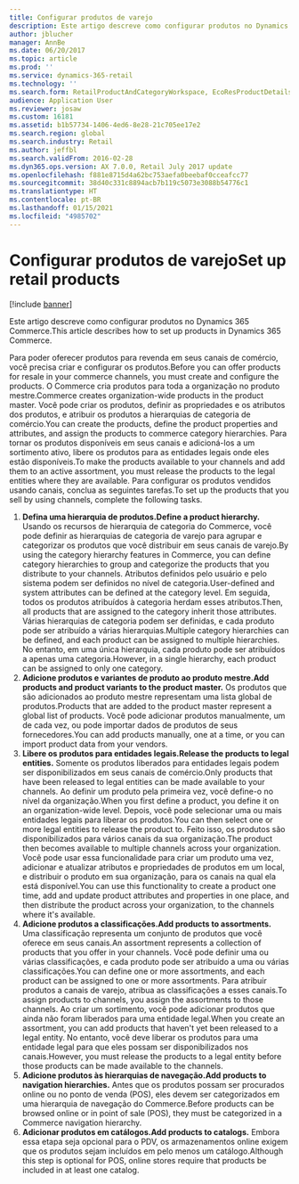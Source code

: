```yaml
---
title: Configurar produtos de varejo
description: Este artigo descreve como configurar produtos no Dynamics 365 Commerce.
author: jblucher
manager: AnnBe
ms.date: 06/20/2017
ms.topic: article
ms.prod: ''
ms.service: dynamics-365-retail
ms.technology: ''
ms.search.form: RetailProductAndCategoryWorkspace, EcoResProductDetails
audience: Application User
ms.reviewer: josaw
ms.custom: 16181
ms.assetid: b1b57734-1406-4ed6-8e28-21c705ee17e2
ms.search.region: global
ms.search.industry: Retail
ms.author: jeffbl
ms.search.validFrom: 2016-02-28
ms.dyn365.ops.version: AX 7.0.0, Retail July 2017 update
ms.openlocfilehash: f881e8715d4a62bc753aefa0beebaf0cceafcc77
ms.sourcegitcommit: 38d40c331c8894acb7b119c5073e3088b54776c1
ms.translationtype: HT
ms.contentlocale: pt-BR
ms.lasthandoff: 01/15/2021
ms.locfileid: "4985702"
---
```

# <a name="set-up-retail-products"></a><span data-ttu-id="9e8de-103">Configurar produtos de varejo</span><span class="sxs-lookup"><span data-stu-id="9e8de-103">Set up retail products</span></span>

[!include [banner](includes/banner.md)]

<span data-ttu-id="9e8de-104">Este artigo descreve como configurar produtos no Dynamics 365 Commerce.</span><span class="sxs-lookup"><span data-stu-id="9e8de-104">This article describes how to set up products in Dynamics 365 Commerce.</span></span>

<span data-ttu-id="9e8de-105">Para poder oferecer produtos para revenda em seus canais de comércio, você precisa criar e configurar os produtos.</span><span class="sxs-lookup"><span data-stu-id="9e8de-105">Before you can offer products for resale in your commerce channels, you must create and configure the products.</span></span> <span data-ttu-id="9e8de-106">O Commerce cria produtos para toda a organização no produto mestre.</span><span class="sxs-lookup"><span data-stu-id="9e8de-106">Commerce creates organization-wide products in the product master.</span></span> <span data-ttu-id="9e8de-107">Você pode criar os produtos, definir as propriedades e os atributos dos produtos, e atribuir os produtos a hierarquias de categoria de comércio.</span><span class="sxs-lookup"><span data-stu-id="9e8de-107">You can create the products, define the product properties and attributes, and assign the products to commerce category hierarchies.</span></span> <span data-ttu-id="9e8de-108">Para tornar os produtos disponíveis em seus canais e adicioná-los a um sortimento ativo, libere os produtos para as entidades legais onde eles estão disponíveis.</span><span class="sxs-lookup"><span data-stu-id="9e8de-108">To make the products available to your channels and add them to an active assortment, you must release the products to the legal entities where they are available.</span></span> <span data-ttu-id="9e8de-109">Para configurar os produtos vendidos usando canais, conclua as seguintes tarefas.</span><span class="sxs-lookup"><span data-stu-id="9e8de-109">To set up the products that you sell by using channels, complete the following tasks.</span></span>

1. <span data-ttu-id="9e8de-110">**Defina uma hierarquia de produtos.**</span><span class="sxs-lookup"><span data-stu-id="9e8de-110">**Define a product hierarchy.**</span></span> <span data-ttu-id="9e8de-111">Usando os recursos de hierarquia de categoria do Commerce, você pode definir as hierarquias de categoria de varejo para agrupar e categorizar os produtos que você distribuir em seus canais de varejo.</span><span class="sxs-lookup"><span data-stu-id="9e8de-111">By using the category hierarchy features in Commerce, you can define category hierarchies to group and categorize the products that you distribute to your channels.</span></span> <span data-ttu-id="9e8de-112">Atributos definidos pelo usuário e pelo sistema podem ser definidos no nível de categoria.</span><span class="sxs-lookup"><span data-stu-id="9e8de-112">User-defined and system attributes can be defined at the category level.</span></span> <span data-ttu-id="9e8de-113">Em seguida, todos os produtos atribuídos à categoria herdam esses atributos.</span><span class="sxs-lookup"><span data-stu-id="9e8de-113">Then, all products that are assigned to the category inherit those attributes.</span></span> <span data-ttu-id="9e8de-114">Várias hierarquias de categoria podem ser definidas, e cada produto pode ser atribuído a várias hierarquias.</span><span class="sxs-lookup"><span data-stu-id="9e8de-114">Multiple category hierarchies can be defined, and each product can be assigned to multiple hierarchies.</span></span> <span data-ttu-id="9e8de-115">No entanto, em uma única hierarquia, cada produto pode ser atribuídos a apenas uma categoria.</span><span class="sxs-lookup"><span data-stu-id="9e8de-115">However, in a single hierarchy, each product can be assigned to only one category.</span></span>
2. <span data-ttu-id="9e8de-116">**Adicione produtos e variantes de produto ao produto mestre.**</span><span class="sxs-lookup"><span data-stu-id="9e8de-116">**Add products and product variants to the product master.**</span></span> <span data-ttu-id="9e8de-117">Os produtos que são adicionados ao produto mestre representam uma lista global de produtos.</span><span class="sxs-lookup"><span data-stu-id="9e8de-117">Products that are added to the product master represent a global list of products.</span></span> <span data-ttu-id="9e8de-118">Você pode adicionar produtos manualmente, um de cada vez, ou pode importar dados de produtos de seus fornecedores.</span><span class="sxs-lookup"><span data-stu-id="9e8de-118">You can add products manually, one at a time, or you can import product data from your vendors.</span></span>
3. <span data-ttu-id="9e8de-119">**Libere os produtos para entidades legais.**</span><span class="sxs-lookup"><span data-stu-id="9e8de-119">**Release the products to legal entities.**</span></span> <span data-ttu-id="9e8de-120">Somente os produtos liberados para entidades legais podem ser disponibilizados em seus canais de comércio.</span><span class="sxs-lookup"><span data-stu-id="9e8de-120">Only products that have been released to legal entities can be made available to your channels.</span></span> <span data-ttu-id="9e8de-121">Ao definir um produto pela primeira vez, você define-o no nível da organização.</span><span class="sxs-lookup"><span data-stu-id="9e8de-121">When you first define a product, you define it on an organization-wide level.</span></span> <span data-ttu-id="9e8de-122">Depois, você pode selecionar uma ou mais entidades legais para liberar os produtos.</span><span class="sxs-lookup"><span data-stu-id="9e8de-122">You can then select one or more legal entities to release the product to.</span></span> <span data-ttu-id="9e8de-123">Feito isso, os produtos são disponibilizados para vários canais da sua organização.</span><span class="sxs-lookup"><span data-stu-id="9e8de-123">The product then becomes available to multiple channels across your organization.</span></span> <span data-ttu-id="9e8de-124">Você pode usar essa funcionalidade para criar um produto uma vez, adicionar e atualizar atributos e propriedades de produtos em um local, e distribuir o produto em sua organização, para os canais na qual ela está disponível.</span><span class="sxs-lookup"><span data-stu-id="9e8de-124">You can use this functionality to create a product one time, add and update product attributes and properties in one place, and then distribute the product across your organization, to the channels where it's available.</span></span>
4. <span data-ttu-id="9e8de-125">**Adicione produtos a classificações.**</span><span class="sxs-lookup"><span data-stu-id="9e8de-125">**Add products to assortments.**</span></span> <span data-ttu-id="9e8de-126">Uma classificação representa um conjunto de produtos que você oferece em seus canais.</span><span class="sxs-lookup"><span data-stu-id="9e8de-126">An assortment represents a collection of products that you offer in your channels.</span></span> <span data-ttu-id="9e8de-127">Você pode definir uma ou várias classificações, e cada produto pode ser atribuído a uma ou várias classificações.</span><span class="sxs-lookup"><span data-stu-id="9e8de-127">You can define one or more assortments, and each product can be assigned to one or more assortments.</span></span> <span data-ttu-id="9e8de-128">Para atribuir produtos a canais de varejo, atribua as classificações a esses canais.</span><span class="sxs-lookup"><span data-stu-id="9e8de-128">To assign products to channels, you assign the assortments to those channels.</span></span> <span data-ttu-id="9e8de-129">Ao criar um sortimento, você pode adicionar produtos que ainda não foram liberados para uma entidade legal.</span><span class="sxs-lookup"><span data-stu-id="9e8de-129">When you create an assortment, you can add products that haven't yet been released to a legal entity.</span></span> <span data-ttu-id="9e8de-130">No entanto, você deve liberar os produtos para uma entidade legal para que eles possam ser disponibilizados nos canais.</span><span class="sxs-lookup"><span data-stu-id="9e8de-130">However, you must release the products to a legal entity before those products can be made available to the channels.</span></span>
5. <span data-ttu-id="9e8de-131">**Adicione produtos às hierarquias de navegação.**</span><span class="sxs-lookup"><span data-stu-id="9e8de-131">**Add products to navigation hierarchies.**</span></span> <span data-ttu-id="9e8de-132">Antes que os produtos possam ser procurados online ou no ponto de venda (POS), eles devem ser categorizados em uma hierarquia de navegação do Commerce.</span><span class="sxs-lookup"><span data-stu-id="9e8de-132">Before products can be browsed online or in point of sale (POS), they must be categorized in a Commerce navigation hierarchy.</span></span>
6. <span data-ttu-id="9e8de-133">**Adicionar produtos em catálogos.**</span><span class="sxs-lookup"><span data-stu-id="9e8de-133">**Add products to catalogs.**</span></span> <span data-ttu-id="9e8de-134">Embora essa etapa seja opcional para o PDV, os armazenamentos online exigem que os produtos sejam incluídos em pelo menos um catálogo.</span><span class="sxs-lookup"><span data-stu-id="9e8de-134">Although this step is optional for POS, online stores require that products be included in at least one catalog.</span></span>

